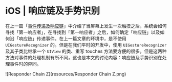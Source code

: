 # iOS | 响应链及手势识别

在上一篇「[事件传递及响应链](https://mim0sa.github.io/2020/11/05/事件传递及响应链.html)」中介绍了当屏幕上发生一次触摸之后，系统会如何寻找「第一响应者」，在寻找到「第一响应者」之后，如何确定「响应链」以及如何沿「响应链」传递事件。在上一篇文章的环境中，是不使用 `UIGestureRecognizer` 的。但是在我们平时的开发中，使用 `UIGestureRecognizer` 及其子类比继承一个 `UIView` 的类、重写 touches 方法要方便的很多。但是这两种方法对事件的处理机制有所不同，这也是本文的讨论内容：响应链及手势识别在处理事件时的异同。

![Responder Chain Z](resources/Responder Chain Z.png)

<!--more-->

